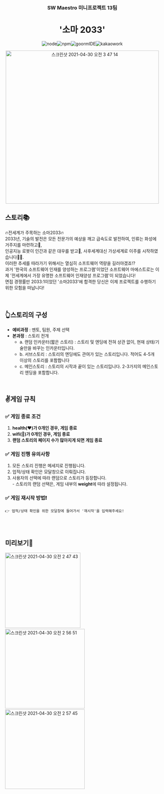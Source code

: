 <h3 align= "center"> SW Maestro 미니프로젝트 13팀 </h3>
<h1 align= "center"> '소마 2033' </h1>
<p align="center">
<img src="https://camo.githubusercontent.com/929eedf61647aab4e6d304fb3683005540051070d83d1aaae9b834beec7c21c0/68747470733a2f2f696d672e736869656c64732e696f2f62616467652f6e6f64652d7631302e31362e332d677265656e3f7374796c653d666c61742d737175617265" alt="node" data-canonical-src="https://img.shields.io/badge/node-v10.16.3-green?style=flat-square" style="max-width:100%;"><img src="https://camo.githubusercontent.com/6140a0d4140d4a66c920ba05527411b7f6400fa4bd94386287ff6340f2a3c3f3/68747470733a2f2f696d672e736869656c64732e696f2f62616467652f6e706d2d76362e31312e332d677265656e3f7374796c653d666c61742d737175617265" alt="npm" data-canonical-src="https://img.shields.io/badge/npm-v6.11.3-lightgray?style=flat-square" style="max-width:100%;"><img src="https://camo.githubusercontent.com/47c8d1848e1747b0c130948de14b851d0c420305e29e88add0975b267ddca0a9/68747470733a2f2f696d672e736869656c64732e696f2f62616467652f676f6f726d4944452d626c75653f7374796c653d666c61742d737175617265" alt="goormIDE" data-canonical-src="https://img.shields.io/badge/goormIDE-blue?style=flat-square" style="max-width:100%;"><img src="https://camo.githubusercontent.com/f88799ed072b7884e6196d4b53a70da16da2375b91818370932c4fd9f0a0c997/68747470733a2f2f696d672e736869656c64732e696f2f62616467652f6b616b616f576f726b2d79656c6c6f773f7374796c653d666c61742d737175617265" alt="kakaowork" data-canonical-src="https://img.shields.io/badge/kakaoWork-yellow?style=flat-square" style="max-width:100%;">
</p>

<p align="center"> 
<img width="500" alt="스크린샷 2021-04-30 오전 3 47 14" src="https://user-images.githubusercontent.com/48276633/116602488-c1e99080-a966-11eb-8ff0-37a4c3b1d18a.png">
</p>

## 스토리📚
🔥전세계가 주목하는 소마2033🔥<br>
2033년, 기술의 발전은 모든 전문가의 예상을 깨고 급속도로 발전하여, 인류는 화성에 거주지를 마련하고🌟, <br>
인공지능 로봇이 인간과 같은 대우를 받고🤖, 사후세계대신 가상세계로 이주를 시작하였습니다👨‍💻. <br>
이러한 추세를 따라가기 위해서는 열심히 소프트웨어 역량을 길러야겠죠!?<br>
과거 '한국의 소프트웨어 인재를 양성하는 프로그램'이었던 소프트웨어 마에스트로는 이제 '전세계에서 가장 유명한 소프트웨어 인재양성 프로그램'이 되었습니다!<br>
면접 경쟁률만 2033:1이었던 '소마2033'에 합격한 당신은 이제 프로젝트를 수행하기 위한 모험을 떠납니다!<br>
<br><br>

## 👆스토리의 구성
* **예비과정** : 멘토, 팀원, 주제 선택 <br>
* **본과정** : 스토리 전개 <br>
  * a. 랜덤 인카운터(짧은 스토리) : 스토리 및 엔딩에 전혀 상관 없이, 현재 상태/기술만을 바꾸는 인카운터입니다. <br>
  * b. 서브스토리 : 스토리의 엔딩에도 관여가 있는 스토리입니다. 적어도 4-5개 이상의 스토리를 포함합니다 <br>
  * c. 메인스토리 : 스토리의 시작과 끝이 있는 스토리입니다. 2-3가지의 메인스토리 엔딩을 포함합니다. <br>
<br>

## ✌️게임 규칙
### ✅ 게임 종료 조건
1. **health(❤️)가 0개인 경우, 게임 종료**
2. **wifi(📡)가 0개인 경우, 게임 종료**
3. **랜덤 스토리의 페이지 수가 많아지게 되면 게임 종료**
### ✅ 게임 진행 유의사항
1. 모든 스토리 진행은 메세지로 진행됩니다. 
2. 업적/상태 확인은 모달창으로 이뤄집니다.
3. 사용자의 선택에 따라 랜덤으로 스토리가 등장합니다.
  <br>- 스토리의 랜덤 선택은, 게임 내부의 **weight**에 따라 설정됩니다.

### ✅ **게임 재시작 방법**❗️
```
👉 업적/상태 확인을 위한 모달창에 들어가서 '재시작'을 입력해주세요!
```
<br><br>

## 미리보기👀
<img width="246" alt="스크린샷 2021-04-30 오전 2 47 43" src="https://user-images.githubusercontent.com/48276633/116595590-70d59e80-a95e-11eb-8654-d58a84ee42e0.png">&nbsp;<img width="260" alt="스크린샷 2021-04-30 오전 2 56 51" src="https://user-images.githubusercontent.com/48276633/116596726-b777c880-a95f-11eb-87e2-be69ab6f5f04.png">&nbsp;<img width="260" alt="스크린샷 2021-04-30 오전 2 57 45" src="https://user-images.githubusercontent.com/48276633/116596833-d8d8b480-a95f-11eb-88e6-3cc2803265e7.png">
<br><br><br>


